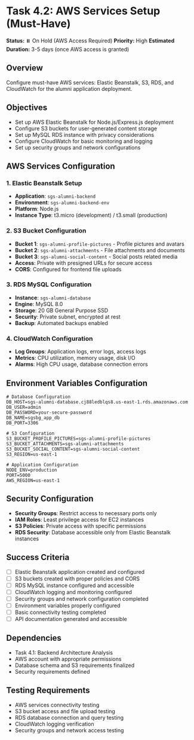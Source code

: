 # Task 4.2: AWS Services Setup (Must-Have)

**Status:** ⏸️ On Hold (AWS Access Required)
**Priority:** High
**Estimated Duration:** 3-5 days (once AWS access is granted)

## Overview
Configure must-have AWS services: Elastic Beanstalk, S3, RDS, and CloudWatch for the alumni application deployment.

## Objectives
- Set up AWS Elastic Beanstalk for Node.js/Express.js deployment
- Configure S3 buckets for user-generated content storage
- Set up MySQL RDS instance with privacy considerations
- Configure CloudWatch for basic monitoring and logging
- Set up security groups and network configurations

## AWS Services Configuration

### 1. Elastic Beanstalk Setup
- **Application**: `sgs-alumni-backend`
- **Environment**: `sgs-alumni-backend-env`
- **Platform**: Node.js
- **Instance Type**: t3.micro (development) / t3.small (production)

### 2. S3 Bucket Configuration
- **Bucket 1**: `sgs-alumni-profile-pictures` - Profile pictures and avatars
- **Bucket 2**: `sgs-alumni-attachments` - File attachments and documents
- **Bucket 3**: `sgs-alumni-social-content` - Social posts related media
- **Access**: Private with presigned URLs for secure access
- **CORS**: Configured for frontend file uploads

### 3. RDS MySQL Configuration
- **Instance**: `sgs-alumni-database`
- **Engine**: MySQL 8.0
- **Storage**: 20 GB General Purpose SSD
- **Security**: Private subnet, encrypted at rest
- **Backup**: Automated backups enabled

### 4. CloudWatch Configuration
- **Log Groups**: Application logs, error logs, access logs
- **Metrics**: CPU utilization, memory usage, disk I/O
- **Alarms**: High CPU usage, database connection errors

## Environment Variables Configuration
```env
# Database Configuration
DB_HOST=sgs-alumni-database.cj88ledblqs8.us-east-1.rds.amazonaws.com
DB_USER=admin
DB_PASSWORD=your-secure-password
DB_NAME=sgsbg_app_db
DB_PORT=3306

# S3 Configuration
S3_BUCKET_PROFILE_PICTURES=sgs-alumni-profile-pictures
S3_BUCKET_ATTACHMENTS=sgs-alumni-attachments
S3_BUCKET_SOCIAL_CONTENT=sgs-alumni-social-content
S3_REGION=us-east-1

# Application Configuration
NODE_ENV=production
PORT=5000
AWS_REGION=us-east-1
```

## Security Configuration
- **Security Groups**: Restrict access to necessary ports only
- **IAM Roles**: Least privilege access for EC2 instances
- **S3 Policies**: Private access with specific permissions
- **RDS Security**: Database accessible only from Elastic Beanstalk instances

## Success Criteria
- [ ] Elastic Beanstalk application created and configured
- [ ] S3 buckets created with proper policies and CORS
- [ ] RDS MySQL instance configured and accessible
- [ ] CloudWatch logging and monitoring configured
- [ ] Security groups and network configuration completed
- [ ] Environment variables properly configured
- [ ] Basic connectivity testing completed
- [ ] API documentation generated and accessible

## Dependencies
- Task 4.1: Backend Architecture Analysis
- AWS account with appropriate permissions
- Database schema and S3 requirements finalized
- Security requirements defined

## Testing Requirements
- AWS services connectivity testing
- S3 bucket access and file upload testing
- RDS database connection and query testing
- CloudWatch logging verification
- Security groups and network access testing